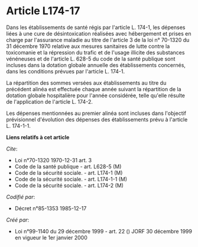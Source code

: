 # Article L174-17

Dans les établissements de santé régis par l'article L. 174-1, les dépenses liées à une cure de désintoxication réalisées
avec hébergement et prises en charge par l'assurance maladie au titre de l'article 3 de la loi n° 70-1320 du 31 décembre 1970
relative aux mesures sanitaires de lutte contre la toxicomanie et la répression du trafic et de l'usage illicite des
substances vénéneuses et de l'article L. 628-5 du code de la santé publique sont incluses dans la dotation globale annuelle
des établissements concernés, dans les conditions prévues par l'article L. 174-1.

La répartition des sommes versées aux établissements au titre du précédent alinéa est effectuée chaque année suivant la
répartition de la dotation globale hospitalière pour l'année considérée, telle qu'elle résulte de l'application de l'article
L. 174-2.

Les dépenses mentionnées au premier alinéa sont incluses dans l'objectif prévisionnel d'évolution des dépenses des
établissements prévu à l'article L. 174-1-1.

**Liens relatifs à cet article**

_Cite_:

  - Loi n°70-1320 1970-12-31 art. 3
  - Code de la santé publique - art. L628-5 (M)
  - Code de la sécurité sociale. - art. L174-1 (M)
  - Code de la sécurité sociale. - art. L174-1-1 (M)
  - Code de la sécurité sociale. - art. L174-2 (M)

_Codifié par_:

  - Décret n°85-1353 1985-12-17

_Créé par_:

  - Loi n°99-1140 du 29 décembre 1999 - art. 22 () JORF 30 décembre 1999 en vigueur le 1er janvier 2000
